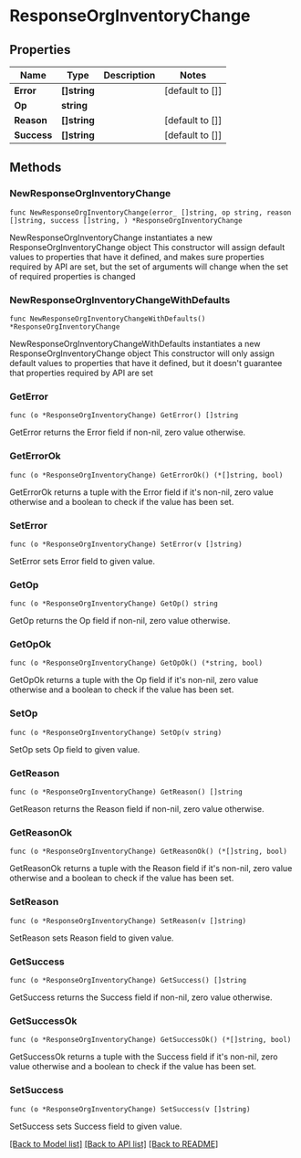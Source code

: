 # ResponseOrgInventoryChange

## Properties

Name | Type | Description | Notes
------------ | ------------- | ------------- | -------------
**Error** | **[]string** |  | [default to []]
**Op** | **string** |  | 
**Reason** | **[]string** |  | [default to []]
**Success** | **[]string** |  | [default to []]

## Methods

### NewResponseOrgInventoryChange

`func NewResponseOrgInventoryChange(error_ []string, op string, reason []string, success []string, ) *ResponseOrgInventoryChange`

NewResponseOrgInventoryChange instantiates a new ResponseOrgInventoryChange object
This constructor will assign default values to properties that have it defined,
and makes sure properties required by API are set, but the set of arguments
will change when the set of required properties is changed

### NewResponseOrgInventoryChangeWithDefaults

`func NewResponseOrgInventoryChangeWithDefaults() *ResponseOrgInventoryChange`

NewResponseOrgInventoryChangeWithDefaults instantiates a new ResponseOrgInventoryChange object
This constructor will only assign default values to properties that have it defined,
but it doesn't guarantee that properties required by API are set

### GetError

`func (o *ResponseOrgInventoryChange) GetError() []string`

GetError returns the Error field if non-nil, zero value otherwise.

### GetErrorOk

`func (o *ResponseOrgInventoryChange) GetErrorOk() (*[]string, bool)`

GetErrorOk returns a tuple with the Error field if it's non-nil, zero value otherwise
and a boolean to check if the value has been set.

### SetError

`func (o *ResponseOrgInventoryChange) SetError(v []string)`

SetError sets Error field to given value.


### GetOp

`func (o *ResponseOrgInventoryChange) GetOp() string`

GetOp returns the Op field if non-nil, zero value otherwise.

### GetOpOk

`func (o *ResponseOrgInventoryChange) GetOpOk() (*string, bool)`

GetOpOk returns a tuple with the Op field if it's non-nil, zero value otherwise
and a boolean to check if the value has been set.

### SetOp

`func (o *ResponseOrgInventoryChange) SetOp(v string)`

SetOp sets Op field to given value.


### GetReason

`func (o *ResponseOrgInventoryChange) GetReason() []string`

GetReason returns the Reason field if non-nil, zero value otherwise.

### GetReasonOk

`func (o *ResponseOrgInventoryChange) GetReasonOk() (*[]string, bool)`

GetReasonOk returns a tuple with the Reason field if it's non-nil, zero value otherwise
and a boolean to check if the value has been set.

### SetReason

`func (o *ResponseOrgInventoryChange) SetReason(v []string)`

SetReason sets Reason field to given value.


### GetSuccess

`func (o *ResponseOrgInventoryChange) GetSuccess() []string`

GetSuccess returns the Success field if non-nil, zero value otherwise.

### GetSuccessOk

`func (o *ResponseOrgInventoryChange) GetSuccessOk() (*[]string, bool)`

GetSuccessOk returns a tuple with the Success field if it's non-nil, zero value otherwise
and a boolean to check if the value has been set.

### SetSuccess

`func (o *ResponseOrgInventoryChange) SetSuccess(v []string)`

SetSuccess sets Success field to given value.



[[Back to Model list]](../README.md#documentation-for-models) [[Back to API list]](../README.md#documentation-for-api-endpoints) [[Back to README]](../README.md)


